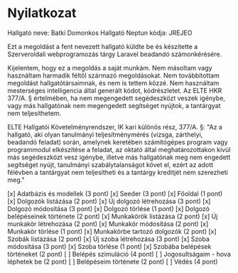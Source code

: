 # Nyilatkozat

Hallgató neve: Batki Domonkos
Hallgató Neptun kódja: JREJEO

Ezt a megoldást a fent nevezett hallgató küldte be és készítette a Szerveroldali webprogramozás tárgy Laravel beadandó számonkérésére.

Kijelentem, hogy ez a megoldás a saját munkám. Nem másoltam vagy használtam harmadik féltől származó megoldásokat. Nem továbbítottam megoldást hallgatótársaimnak, és nem is tettem közzé. Nem használtam mesterséges intelligencia által generált kódot, kódrészletet. Az ELTE HKR 377/A. § értelmében, ha nem megengedett segédeszközt veszek igénybe, vagy más hallgatónak nem megengedett segítséget nyújtok, a tantárgyat nem teljesíthetem.

ELTE Hallgatói Követelményrendszer, IK kari különös rész, 377/A. §: "Az a hallgató, aki olyan tanulmányi teljesítménymérés (vizsga, zárthelyi, beadandó feladat) során, amelynek keretében számítógépes program vagy programmodul elkészítése a feladat, az oktató által meghatározottakon kívül más segédeszközt vesz igénybe, illetve más hallgatónak meg nem engedett segítséget nyújt, tanulmányi szabálytalanságot követ el, ezért az adott félévben a tantárgyat nem teljesítheti és a tantárgy kreditjét nem szerezheti meg."

[x] Adatbázis és modellek (3 pont)
[x] Seeder (3 pont)
[x] Főoldal (1 pont)
[x] Dolgozók listázása (2 pont)
[x] Új dolgozó létrehozása (3 pont)
[x] Dolgozó módosítása (3 pont)
[x] Dolgozó törlése (1 pont)
[x] Dolgozó belépéseinek története (2 pont)
[x] Munkakörök listázása (2 pont)
[x] Új munkakör létrehozása (2 pont)
[x] Munkakör módosítása (2 pont)
[x] Munkakör törlése (1 pont)
[x] Munkakörbe tartozó dolgozók (2 pont)
[x] Szobák listázása (2 pont)
[x] Új szoba létrehozása (3 pont)
[x] Szoba módosítása (3 pont)
[x] Szoba törlése (1 pont)
[x] Szobába belépések történeket (2 pont)
[ ] Belépés szimuláció (4 pont)
[ ] Jogosultságaim - hova léphetek be (2 pont)
[ ] Belépéseim története (2 pont)
[ ] Védés (4 pont)